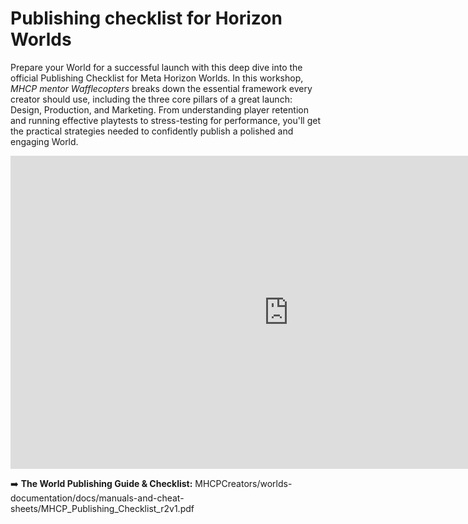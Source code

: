 # Publishing checklist for Horizon Worlds
Prepare your World for a successful launch with this deep dive into the official Publishing Checklist for Meta Horizon Worlds. In this workshop, *MHCP mentor Wafflecopters* breaks down the essential framework every creator should use, including the three core pillars of a great launch: Design, Production, and Marketing. From understanding player retention and running effective playtests to stress-testing for performance, you'll get the practical strategies needed to confidently publish a polished and engaging World.

<iframe width="890" height="501" src="https://www.youtube.com/embed/rwuS31e3qOw" title="Publishing Checklist for Horizon Worlds" frameborder="0" allow="accelerometer; autoplay; clipboard-write; encrypted-media; gyroscope; picture-in-picture; web-share" referrerpolicy="strict-origin-when-cross-origin" allowfullscreen></iframe>

➡️ **The World Publishing Guide & Checklist:** MHCPCreators/worlds-documentation/docs/manuals-and-cheat-sheets/MHCP_Publishing_Checklist_r2v1.pdf
